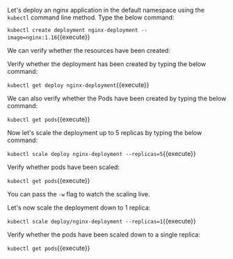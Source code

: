 Let's deploy an nginx application in the default namespace using the `kubectl` command line method. Type  the below command:

`kubectl create deployment nginx-deployment --image=nginx:1.16`{{execute}}

We can verify whether the resources have been created:

Verify whether the deployment has been created by typing the below command:

`kubectl get deploy nginx-deployment`{{execute}}

We can also verify whether the Pods have been created by typing the below command:

`kubectl get pods`{{execute}}

Now let's scale the deployment up to 5 replicas by typing the below command:

`kubectl scale deploy nginx-deployment --replicas=5`{{execute}}

Verify whether pods have been scaled:

`kubectl get pods`{{execute}}

You can pass the `-w` flag to watch  the scaling live.

Let's now scale the deployment down to 1 replica:

`kubectl scale deploy/nginx-deployment --replicas=1`{{execute}}

Verify whether the pods have been scaled down to a single replica:

`kubectl get pods`{{execute}}
